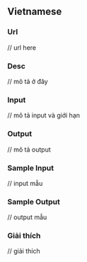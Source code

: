 ## Vietnamese

### Url
// url here

### Desc

// mô tả ở đây

### Input
// mô tả input và giới hạn

### Output
// mô tả output

### Sample Input
// input mẫu

### Sample Output
// output mẫu

### Giải thích
// giải thích